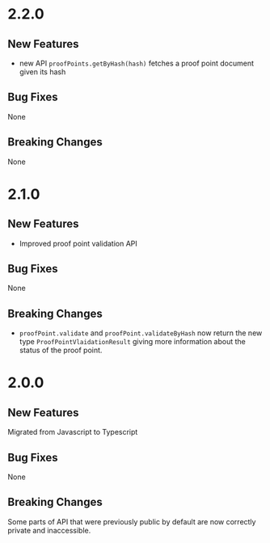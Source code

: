 # 2.2.0

## New Features

- new API `proofPoints.getByHash(hash)` fetches a proof point document given its hash

## Bug Fixes

None

## Breaking Changes

None

# 2.1.0

## New Features

- Improved proof point validation API

## Bug Fixes

None

## Breaking Changes

- `proofPoint.validate` and `proofPoint.validateByHash` now return the new type `ProofPointVlaidationResult` giving more information about the status of the proof point.

# 2.0.0

## New Features

Migrated from Javascript to Typescript

## Bug Fixes

None

## Breaking Changes

Some parts of API that were previously public by default are now correctly private and inaccessible.
